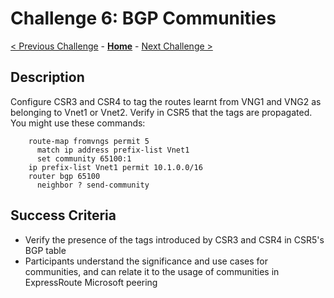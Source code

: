 # Challenge 6: BGP Communities

[< Previous Challenge](./05-transit.md) - **[Home](../README.md)** - [Next Challenge >](./07-default.md)

## Description

Configure CSR3 and CSR4 to tag the routes learnt from VNG1 and VNG2 as belonging to Vnet1 or Vnet2. Verify in CSR5 that the tags are propagated. You might use these commands:

```
    route-map fromvngs permit 5
      match ip address prefix-list Vnet1
      set community 65100:1
    ip prefix-list Vnet1 permit 10.1.0.0/16
    router bgp 65100
      neighbor ? send-community
```

## Success Criteria

- Verify the presence of the tags introduced by CSR3 and CSR4 in CSR5's BGP table
- Participants understand the significance and use cases for communities, and can relate it to the usage of communities in ExpressRoute Microsoft peering
